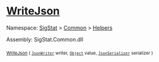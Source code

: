 # [WriteJson](./FeatureDescriptorJsonConverter-100664021.md)

Namespace: [SigStat]() > [Common](./../../README.md) > [Helpers](./../README.md)

Assembly: SigStat.Common.dll

<sub>[WriteJson](./FeatureDescriptorJsonConverter-100664021.md) ( [`JsonWriter`](./FeatureDescriptorJsonConverter-100664021.md) writer, [`Object`](https://docs.microsoft.com/en-us/dotnet/api/System.Object) value, [`JsonSerializer`](./FeatureDescriptorJsonConverter-100664021.md) serializer )</sub>&nbsp;&nbsp;&nbsp;&nbsp;&nbsp;&nbsp;&nbsp;&nbsp;&nbsp;<sub></sub>
